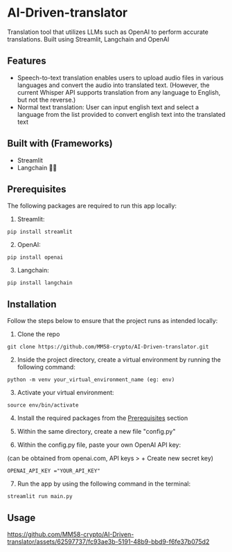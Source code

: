 # AI-Driven-translator

Translation tool that utilizes LLMs such as OpenAI to perform accurate translations. Built using Streamlit, Langchain and OpenAI

## Features
- Speech-to-text translation enables users to upload audio files in various languages and convert the audio into translated text. (However, the current Whisper API supports translation from any language to English, but not the reverse.) 
- Normal text translation: User can input english text and select a language from the list provided to convert english text into the translated text

## Built with (Frameworks)
- Streamlit  
- Langchain 🦜️🔗

## Prerequisites
The following packages are required to run this app locally:
1. Streamlit:
```
pip install streamlit
```
2. OpenAI:
```
pip install openai
```
3. Langchain:
```
pip install langchain
```
## Installation 
Follow the steps below to ensure that the project runs as intended locally:

1. Clone the repo
```
git clone https://github.com/MM58-crypto/AI-Driven-translator.git
```
2. Inside the project directory, create a virtual environment by running the following command:
```
python -m venv your_virtual_environment_name (eg: env)
```
3. Activate your virtual environment:

```
source env/bin/activate
```
4. Install the required packages from the <a href="#prerequisites">Prerequisites</a> section

5. Within the same directory, create a new file "config.py"

6. Within the config.py file, paste your own OpenAI API key:

(can be obtained from openai.com, API keys > + Create new secret key)
```
OPENAI_API_KEY ="YOUR_API_KEY"
```
7. Run the app by using the following command in the terminal:
```
streamlit run main.py
```

## Usage

https://github.com/MM58-crypto/AI-Driven-translator/assets/62597737/fc93ae3b-5191-48b9-bbd9-f6fe37b075d2
